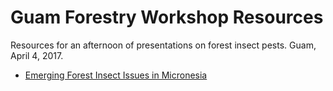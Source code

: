 # Guam Forestry Workshop Resources

Resources for an afternoon of presentations on forest insect pests. Guam, April 4, 2017.

- [Emerging Forest Insect Issues in Micronesia](https://github.com/aubreymoore/Guam-Forestry-Workshop-Resources/blob/master/reveal/reveal.js/EmergingForestPests.html)
